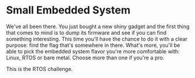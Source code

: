 # Small Embedded System

We've all been there. You just bought a new shiny gadget and the first
thing that comes to mind is to dump its firmware and see if you can find
something interesting.
This time you'll have the chance to do it with a clear purpose: find the
flag that's somewhere in there. What's more, you'll be able to pick the
embedded system flavor you're more comfortable with: Linux, RTOS or bare
metal. Choose more than one if you're a pro.

This is the RTOS challenge.
